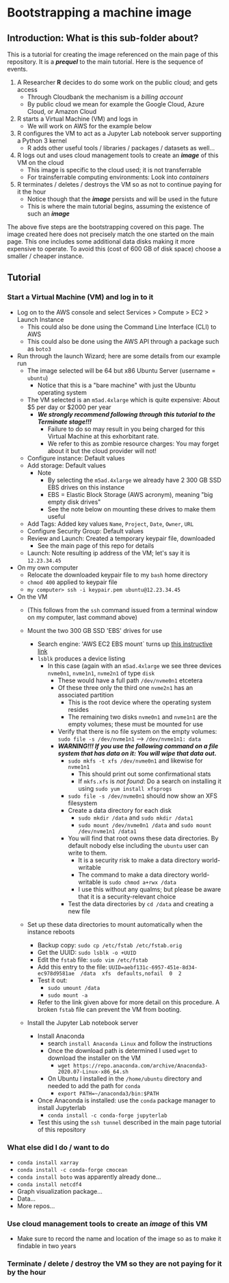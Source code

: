 # Bootstrapping a machine image

## Introduction: What is this sub-folder about? 

This is a tutorial for creating the image referenced on the main page of this repository. It is a ***prequel*** to the main tutorial.
Here is the sequence of events. 

1. A Researcher **R** decides to do some work on the public cloud; and gets access
    * Through Cloudbank the mechanism is a *billing account*
    * By public cloud we mean for example the Google Cloud, Azure Cloud, or Amazon Cloud
2. R starts a Virtual Machine (VM) and logs in
    * We will work on AWS for the example below
3. R configures the VM to act as a Jupyter Lab notebook server supporting a Python 3 kernel
    * R adds other useful tools / libraries / packages / datasets as well...
4. R logs out and uses cloud management tools to create an ***image*** of this VM on the cloud
    * This image is specific to the cloud used; it is not transferrable
    * For trainsferrable computing environments: Look into *containers*
5. R terminates / deletes / destroys the VM so as not to continue paying for it the hour
    * Notice though that the ***image*** persists and will be used in the future
    * This is where the main tutorial begins, assuming the existence of such an ***image***


The above five steps are the bootstrapping covered on this page. The image created here does not precisely match the one 
started on the main page. This one includes some additional data disks making it more expensive to operate. To avoid this
(cost of 600 GB of disk space) choose a smaller / cheaper instance. 


## Tutorial


### Start a Virtual Machine (VM) and log in to it

* Log on to the AWS console and select Services > Compute > EC2 > Launch Instance
    * This could also be done using the Command Line Interface (CLI) to AWS
    * This could also be done using the AWS API through a package such as `boto3`
* Run through the launch Wizard; here are some details from our example run
    * The image selected will be 64 but x86 Ubuntu Server (username = `ubuntu`)
        * Notice that this is a "bare machine" with just the Ubuntu operating system
    * The VM selected is an `m5ad.4xlarge` which is quite expensive: About $5 per day or $2000 per year
        * ***We strongly recommend following through this tutorial to the Terminate stage!!!***
            * Failure to do so may result in you being charged for this Virtual Machine at this exhorbitant rate.
            * We refer to this as zombie resource charges: You may forget about it but the cloud provider will not!
    * Configure instance: Default values
    * Add storage: Default values 
        * Note
            * By selecting the `m5ad.4xlarge` we already have 2 300 GB SSD EBS drives on this instance
            * EBS = Elastic Block Storage (AWS acronym), meaning "big empty disk drives"
            * See the note below on mounting these drives to make them useful
    * Add Tags: Added key values `Name`, `Project`, `Date`, `Owner`, `URL`
    * Configure Security Group: Default values
    * Review and Launch: Created a temporary keypair file, downloaded
        * See the main page of this repo for details
    * Launch: Note resulting ip address of the VM; let's say it is `12.23.34.45`
* On my own computer
    * Relocate the downloaded keypair file to my `bash` home directory
    * `chmod 400` applied to keypair file
    * `my computer> ssh -i keypair.pem ubuntu@12.23.34.45`
* On the VM 
    * (This follows from the `ssh` command issued from a terminal window on my computer, last command above)
    * Mount the two 300 GB SSD 'EBS' drives for use
        * Search engine: 'AWS EC2 EBS mount` turns up [this instructive link](https://docs.aws.amazon.com/AWSEC2/latest/UserGuide/ebs-using-volumes.html)
        * `lsblk` produces a device listing
            * In this case (again with an `m5ad.4xlarge` we see three devices `nvme0n1`, `nvme1n1`, `nvme2n1` of type `disk`
                * These would have a full path `/dev/nvme0n1` etcetera
                * Of these three only the third one `nvme2n1` has an associated partition
                    * This is the root device where the operating system resides
                    * The remaining two disks `nvme0n1` and `nvme1n1` are the empty volumes; these must be mounted for use
                * Verify that there is no file system on the empty volumes: `sudo file -s /dev/nvme1n1` --> `/dev/nvme1n1: data`
                * ***WARNING!!! If you use the following command on a file system that has data on it: You will wipe that data out.***
                    * `sudo mkfs -t xfs /dev/nvme0n1` and likewise for `nvme1n1`
                        * This should print out some confirmational stats
                        * If `mkfs.xfs` is *not found*: Do a search on installing it using `sudo yum install xfsprogs`
                    * `sudo file -s /dev/nvme0n1` should now show an XFS filesystem
                    * Create a data directory for each disk
                        * `sudo mkdir /data` and `sudo mkdir /data1`
                        * `sudo mount /dev/nvme0n1 /data` and `sudo mount /dev/nvme1n1 /data1`
                    * You will find that root owns these data directories. By default nobody else including the `ubuntu` user can write to them.
                        * It is a security risk to make a data directory world-writable
                        * The command to make a data directory world-writable is `sudo chmod a+rwx /data`
                        * I use this without any qualms; but please be aware that it is a security-relevant choice
                    * Test the data directories by `cd /data` and creating a new file
    * Set up these data directories to mount automatically when the instance reboots
        * Backup copy: `sudo cp /etc/fstab /etc/fstab.orig`
        * Get the UUID: `sudo lsblk -o +UUID` 
        * Edit the `fstab` file: `sudo vim /etc/fstab`
        * Add this entry to the file: `UUID=aebf131c-6957-451e-8d34-ec978d9581ae  /data  xfs  defaults,nofail  0  2`
        * Test it out: 
            * `sudo umount /data`
            * `sudo mount -a`
        * Refer to the link given above for more detail on this procedure. A broken `fstab` file can prevent the VM from booting.

     * Install the Jupyter Lab notebook server
         * Install Anaconda
             * search `install Anaconda Linux` and follow the instructions
             * Once the download path is determined I used `wget` to download the installer on the VM
                 * `wget https://repo.anaconda.com/archive/Anaconda3-2020.07-Linux-x86_64.sh`
             * On Ubuntu I installed in the `/home/ubuntu` directory and needed to add the path for `conda`
                 * `export PATH=~/anaconda3/bin:$PATH`
         * Once Anaconda is installed: use the `conda` package manager to install Jupyterlab
             * `conda install -c conda-forge jupyterlab`
         * Test this using the `ssh tunnel` described in the main page tutorial of this repository



### What else did I do / want to do


* `conda install xarray`
* `conda install -c conda-forge cmocean`
* `conda install boto` was apparently already done...
* `conda install netcdf4`
* Graph visualization package...
* Data...
* More repos...


### Use cloud management tools to create an ***image*** of this VM


* Make sure to record the name and location of the image so as to make it findable in two years


### Terminate / delete / destroy the VM so they are not paying for it by the hour
